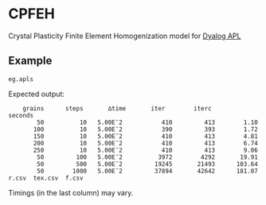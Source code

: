 # CPFEH

Crystal Plasticity Finite Element Homogenization model for
[Dyalog APL](https://www.dyalog.com/)

## Example

    eg.apls

Expected output:

        grains      steps       ∆time       iter        iterc       seconds
            50          10   5.00E¯2           410         413        1.10
           100          10   5.00E¯2           390         393        1.72
           150          10   5.00E¯2           410         413        4.81
           200          10   5.00E¯2           410         413        6.74
           250          10   5.00E¯2           410         413        9.06
            50         100   5.00E¯2          3972        4292       19.91
            50         500   5.00E¯2         19245       21493      103.64
            50        1000   5.00E¯2         37894       42642      181.07   r.csv  tex.csv  f.csv

Timings (in the last column) may vary.
